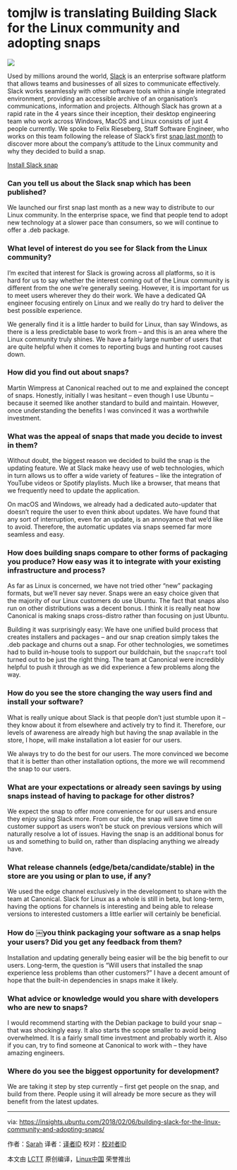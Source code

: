 tomjlw is translating
Building Slack for the Linux community and adopting snaps
======
![][1]

Used by millions around the world, [Slack][2] is an enterprise software platform that allows teams and businesses of all sizes to communicate effectively. Slack works seamlessly with other software tools within a single integrated environment, providing an accessible archive of an organisation’s communications, information and projects. Although Slack has grown at a rapid rate in the 4 years since their inception, their desktop engineering team who work across Windows, MacOS and Linux consists of just 4 people currently. We spoke to Felix Rieseberg, Staff Software Engineer, who works on this team following the release of Slack’s first [snap last month][3] to discover more about the company’s attitude to the Linux community and why they decided to build a snap.

[Install Slack snap][4]

### Can you tell us about the Slack snap which has been published?

We launched our first snap last month as a new way to distribute to our Linux community. In the enterprise space, we find that people tend to adopt new technology at a slower pace than consumers, so we will continue to offer a .deb package.

### What level of interest do you see for Slack from the Linux community?

I’m excited that interest for Slack is growing across all platforms, so it is hard for us to say whether the interest coming out of the Linux community is different from the one we’re generally seeing. However, it is important for us to meet users wherever they do their work. We have a dedicated QA engineer focusing entirely on Linux and we really do try hard to deliver the best possible experience.

We generally find it is a little harder to build for Linux, than say Windows, as there is a less predictable base to work from – and this is an area where the Linux community truly shines. We have a fairly large number of users that are quite helpful when it comes to reporting bugs and hunting root causes down.

### How did you find out about snaps?

Martin Wimpress at Canonical reached out to me and explained the concept of snaps. Honestly, initially I was hesitant – even though I use Ubuntu – because it seemed like another standard to build and maintain. However, once understanding the benefits I was convinced it was a worthwhile investment.

### What was the appeal of snaps that made you decide to invest in them?

Without doubt, the biggest reason we decided to build the snap is the updating feature. We at Slack make heavy use of web technologies, which in turn allows us to offer a wide variety of features – like the integration of YouTube videos or Spotify playlists. Much like a browser, that means that we frequently need to update the application.

On macOS and Windows, we already had a dedicated auto-updater that doesn’t require the user to even think about updates. We have found that any sort of interruption, even for an update, is an annoyance that we’d like to avoid. Therefore, the automatic updates via snaps seemed far more seamless and easy.

### How does building snaps compare to other forms of packaging you produce? How easy was it to integrate with your existing infrastructure and process?

As far as Linux is concerned, we have not tried other “new” packaging formats, but we’ll never say never. Snaps were an easy choice given that the majority of our Linux customers do use Ubuntu. The fact that snaps also run on other distributions was a decent bonus. I think it is really neat how Canonical is making snaps cross-distro rather than focusing on just Ubuntu.

Building it was surprisingly easy: We have one unified build process that creates installers and packages – and our snap creation simply takes the .deb package and churns out a snap. For other technologies, we sometimes had to build in-house tools to support our buildchain, but the `snapcraft` tool turned out to be just the right thing. The team at Canonical were incredibly helpful to push it through as we did experience a few problems along the way.

### How do you see the store changing the way users find and install your software?

What is really unique about Slack is that people don’t just stumble upon it – they know about it from elsewhere and actively try to find it. Therefore, our levels of awareness are already high but having the snap available in the store, I hope, will make installation a lot easier for our users.

We always try to do the best for our users. The more convinced we become that it is better than other installation options, the more we will recommend the snap to our users.

### What are your expectations or already seen savings by using snaps instead of having to package for other distros?

We expect the snap to offer more convenience for our users and ensure they enjoy using Slack more. From our side, the snap will save time on customer support as users won’t be stuck on previous versions which will naturally resolve a lot of issues. Having the snap is an additional bonus for us and something to build on, rather than displacing anything we already have.

### What release channels (edge/beta/candidate/stable) in the store are you using or plan to use, if any?

We used the edge channel exclusively in the development to share with the team at Canonical. Slack for Linux as a whole is still in beta, but long-term, having the options for channels is interesting and being able to release versions to interested customers a little earlier will certainly be beneficial.

### How do ￼you think packaging your software as a snap helps your users? Did you get any feedback from them?

Installation and updating generally being easier will be the big benefit to our users. Long-term, the question is “Will users that installed the snap experience less problems than other customers?” I have a decent amount of hope that the built-in dependencies in snaps make it likely.

### What advice or knowledge would you share with developers who are new to snaps?

I would recommend starting with the Debian package to build your snap – that was shockingly easy. It also starts the scope smaller to avoid being overwhelmed. It is a fairly small time investment and probably worth it. Also if you can, try to find someone at Canonical to work with – they have amazing engineers.

### Where do you see the biggest opportunity for development?

We are taking it step by step currently – first get people on the snap, and build from there. People using it will already be more secure as they will benefit from the latest updates.

--------------------------------------------------------------------------------

via: https://insights.ubuntu.com/2018/02/06/building-slack-for-the-linux-community-and-adopting-snaps/

作者：[Sarah][a]
译者：[译者ID](https://github.com/tomjlw)
校对：[校对者ID](https://github.com/校对者ID)

本文由 [LCTT](https://github.com/LCTT/TranslateProject) 原创编译，[Linux中国](https://linux.cn/) 荣誉推出

[a]:https://insights.ubuntu.com/author/sarahfd/
[1]:https://insights.ubuntu.com/wp-content/uploads/a115/Slack_linux_screenshot@2x-2.png
[2]:https://slack.com/
[3]:https://insights.ubuntu.com/2018/01/18/canonical-brings-slack-to-the-snap-ecosystem/
[4]:https://snapcraft.io/slack/

